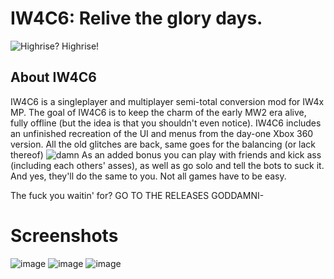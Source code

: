 # IW4C6: Relive the glory days.
![Highrise? Highrise!](https://github.com/CrazyCSIW6/iw4c6-raw/assets/51261276/506b1df9-da97-4c70-9230-ae23feab0e59)

## About IW4C6
IW4C6 is a singleplayer and multiplayer semi-total conversion mod for IW4x MP.
The goal of IW4C6 is to keep the charm of the early MW2 era alive, fully offline (but the idea is that you shouldn't even notice).
IW4C6 includes an unfinished recreation of the UI and menus from the day-one Xbox 360 version.
All the old glitches are back, same goes for the balancing (or lack thereof)
![damn](https://github.com/CrazyCSIW6/iw4c6-raw/assets/51261276/c16cd57d-5931-4619-8477-26666ee586b8)
As an added bonus you can play with friends and kick ass (including each others' asses), as well as go solo and tell the bots to suck it. And yes, they'll do the same to you. Not all games have to be easy.

The fuck you waitin' for? GO TO THE RELEASES GODDAMNI-

# Screenshots
![image](https://github.com/user-attachments/assets/89d856ac-9d38-4ac7-b669-e8c3dd4e5341)
![image](https://github.com/user-attachments/assets/0a2af018-d1f0-4506-8d73-0cdb66fe2388)
![image](https://github.com/user-attachments/assets/0e743d8e-46f6-4bfb-8f36-b31fa2d53076)
